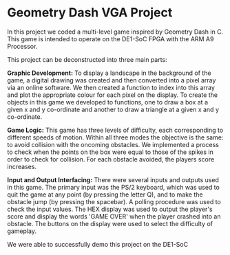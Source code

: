 # Geometry Dash VGA Project
 In this project we coded a multi-level game inspired by Geometry Dash in C. This game is intended to operate on the DE1-SoC FPGA with the ARM A9 Processor. 

 This project can be deconstructed into three main parts:

**Graphic Development:** To display a landscape in the background of the game, a digital drawing was created and then converted into a pixel array via an online software. We then created a function to index into this array and plot the appropriate colour for each pixel on the display. To create the objects in this game we developed to functions, one to draw a box at a given x and y co-ordinate and another to draw a triangle at a given x and y co-ordinate.

**Game Logic:** This game has three levels of difficulty, each corresponding to different speeds of motion. Within all three modes the objective is the same: to avoid collision with the oncoming obstacles. We implemented a process to check when the points on the box were equal to those of the spikes in order to check for collision. For each obstacle avoided, the players score increases.

**Input and Output Interfacing:** There were several inputs and outputs used in this game. The primary input was the PS/2 keyboard, which was used to quit the game at any point (by pressing the letter Q), and to make the obstacle jump (by pressing the spacebar). A polling procedure was used to check the input values. The HEX display was used to output the player's score and display the words 'GAME OVER' when the player crashed into an obstacle. The buttons on the display were used to select the difficulty of gameplay.

We were able to successfully demo this project on the DE1-SoC
